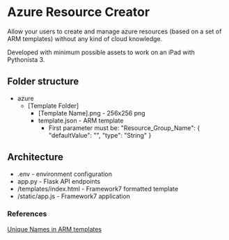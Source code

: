 # Azure Resource Creator

Allow your users to create and manage azure resources (based on a set of ARM templates) without any kind of cloud knowledge.

Developed with minimum possible assets to work on an iPad with Pythonista 3.

## Folder structure

 * azure
    * \[Template Folder\]
        * \[Template Name\].png - 256x256 png
        * template.json - ARM template
            * First parameter must be: "Resource_Group_Name": { "defaultValue": "", "type": "String" }

## Architecture

 * .env - environment configuration
 * app.py - Flask API endpoints
 * \/templates\/index.html - Framework7 formatted template
 * \/static\/app.js - Framework7 application
 
 ### References

[Unique Names in ARM templates]( https://www.codeisahighway.com/use-uniquestring-function-to-generate-unique-names-for-resources-in-arm-template/)
